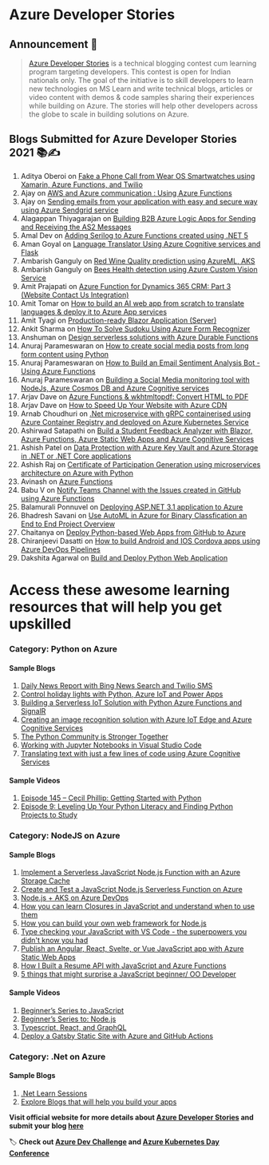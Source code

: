 # Azure Developer Stories

## Announcement 📢

> [Azure Developer Stories](https://devstories.konfhub.com/) is a technical blogging contest cum learning program targeting developers. This contest is open for Indian nationals only. The goal of the initiative is to skill developers to learn new technologies on MS Learn and write technical blogs, articles or video content with demos & code samples sharing their experiences while building on Azure. The stories will help other developers across the globe to scale in building solutions on Azure.

## Blogs Submitted for Azure Developer Stories 2021 📚✍️
  1. Aditya Oberoi on [Fake a Phone Call from Wear OS Smartwatches using Xamarin, Azure Functions, and Twilio](https://dev.to/adityaoberai/fake-a-phone-call-from-wear-os-smartwatches-using-xamarin-azure-functions-and-twilio-2j56)
  2. Ajay on [AWS and Azure communication : Using Azure Functions](https://ajaysamgir.hashnode.dev/aws-and-azure-communication-using-azure-functions)
  3. Ajay on [Sending emails from your application with easy and secure way using Azure Sendgrid service](https://ajaysamgir.hashnode.dev/sending-emails-from-your-application-with-easy-and-secure-way-using-azure-sendgrid-service)
  4. Alagappan Thiyagarajan on [Building B2B Azure Logic Apps for Sending and Receiving the AS2 Messages](https://alagappan-t.medium.com/building-b2b-azure-logic-apps-for-sending-and-receiving-the-as2-messages-b65a071b6d92)
  5. Amal Dev on [Adding Serilog to Azure Functions created using .NET 5](https://www.techrepository.in/blog/posts/adding-serilog-to-azure-functions-created-using-net-5)
  6. Aman Goyal on [Language Translator Using Azure Cognitive services and Flask](https://amangoyaler1.medium.com/language-translator-using-azure-cognitive-services-and-flask-cc2377f59c83)
  7. Ambarish Ganguly on [Red Wine Quality prediction using AzureML, AKS](https://dev.to/ambarishg/azure-ml-aks-and-a-bit-of-mlops-2gj7)
  8. Ambarish Ganguly on [Bees Health detection using Azure Custom Vision Service](https://dev.to/ambarishg/bees-health-detection-using-azure-custom-vision-service-4k11)
  9. Amit Prajapati on [Azure Function for Dynamics 365 CRM: Part 3 (Website Contact Us Integration)](https://prajapatiamit.medium.com/azure-function-for-dynamics-365-crm-part-3-website-contact-us-integration-75c077703212)
  10. Amit Tomar on [How to build an AI web app from scratch to translate languages & deploy it to Azure App services](https://dev.to/amittomar/how-to-build-an-ai-web-app-from-scratch-to-translate-languages-deploy-it-to-azure-app-services-215g)
  11. Amit Tyagi on [Production-ready Blazor Application (Server)](https://github.com/AmitTyagi100/BlazorAppDemo)
  12. Ankit Sharma on [How To Solve Sudoku Using Azure Form Recognizer](https://ankitsharmablogs.com/how-to-solve-sudoku-using-azure-form-recognizer/)
  13. Anshuman on [Design serverless solutions with Azure Durable Functions](https://www.youtube.com/playlist?list=PLjry-34wJONGx45-z86V6coNzOlZ_Anv_)
  14. Anuraj Parameswaran on [How to create social media posts from long form content using Python](https://dotnetthoughts.net/how-to-create-socialmedia-posts-using-python/)
  15. Anuraj Parameswaran on [How to Build an Email Sentiment Analysis Bot - Using Azure Functions](https://dotnetthoughts.net/email-sentiment-analysis-bot-part2/)
  16. Anuraj Parameswaran on [Building a Social Media monitoring tool with NodeJs, Azure Cosmos DB and Azure Cognitive services](https://dotnetthoughts.net/building-a-socialmedia-monitoring-tool-with-nodejs/)
  17. Arjav Dave on [Azure Functions & wkhtmltopdf: Convert HTML to PDF](https://arjavdave.com/2021/03/22/azure-functions-wkhtmltopdf-html-to-pdf/)
  18. Arjav Dave on [How to Speed Up Your Website with Azure CDN](https://www.freecodecamp.org/news/how-to-speed-up-your-website-with-azure-cdn/)
  19. Arnab Choudhuri on [.Net microservice with gRPC containerised using Azure Container Registry and deployed on Azure Kubernetes Service](https://dev.to/c_arnab/net-microservice-with-grpc-containerised-using-azure-container-registry-and-deployed-on-azure-kubernetes-service-36go)
  20. Ashirwad Satapathi on [Build a Student Feedback Analyzer with Blazor, Azure Functions, Azure Static Web Apps and Azure Cognitive Services](https://dev.to/ashirwadsatapathi/build-a-student-feedback-analyzer-with-blazor-azure-functions-azure-static-web-apps-and-azure-cognitive-services-4acj)
  21. Ashish Patel on [Data Protection with Azure Key Vault and Azure Storage in .NET or .NET Core applications](https://medium.com/dotnet-hub/data-protection-with-azure-key-vault-and-azure-blob-storage-in-dotnet-or-dot-net-core-applications-b33cdd35bed0)
  22. Ashish Raj on [Certificate of Participation Generation using microservices architecture on Azure with Python](https://www.youtube.com/watch?v=zXNvFc81NiE)
  23. Avinash on [Azure Functions](https://avinashupadhya99.medium.com/my-first-experiment-with-azure-functions-137b13b7b597)
  24. Babu V on [Notify Teams Channel with the Issues created in GitHub using Azure Functions](https://tvcbabu.medium.com/notify-teams-channel-with-the-issues-created-in-github-using-azure-functions-c5c68d1fcf98)
  25. Balamurali Ponnuvel on [Deploying ASP.NET 3.1 application to Azure](https://youtu.be/SUOSn67_TCI)
  26. Bhadresh Savani on [Use AutoML in Azure for Binary Classfication an End to End Project Overview](https://youtu.be/lEFy_f39_wQ)
  27. Chaitanya on [Deploy Python-based Web Apps from GitHub to Azure](https://chaitanyavankadaru.medium.com/deploy-python-based-web-apps-from-github-to-azure-4cced626aa90)
  28. Chiranjeevi Dasatti on [How to build Android and IOS Cordova apps using Azure DevOps Pipelines](https://chiranjeevi521.medium.com/how-to-build-android-and-ios-cordova-apps-using-azure-devops-pipelines-df57aa38f1bf)
  29. Dakshita Agarwal on [Build and Deploy Python Web Application](https://ayushiagarwal1908.medium.com/build-and-deploy-python-web-application-762d6aef1082)
  

# Access these awesome learning resources that will help you get upskilled

### Category: Python on Azure

#### Sample Blogs
  1. [Daily News Report with Bing News Search and Twilio SMS](https://dev.to/azure/daily-news-report-with-bing-news-search-and-twilio-sms-4g46)
  2. [Control holiday lights with Python, Azure IoT and Power Apps](https://dev.to/azure/control-holiday-lights-with-python-azure-iot-and-power-apps-2ic6)
  3. [Building a Serverless IoT Solution with Python Azure Functions and SignalR](https://dev.to/azure/building-a-serverless-iot-solution-with-python-azure-functions-and-signalr-4ljp)
  4. [Creating an image recognition solution with Azure IoT Edge and Azure Cognitive Services](https://dev.to/azure/creating-an-image-recognition-solution-with-azure-iot-edge-and-azure-cognitive-services-4n5i)
  5. [The Python Community is Stronger Together](https://dev.to/azure/the-python-community-is-stronger-together-1anl)
  6. [Working with Jupyter Notebooks in Visual Studio Code](https://dev.to/azure/working-with-jupyter-notebooks-in-visual-studio-code-5130)
  7. [Translating text with just a few lines of code using Azure Cognitive Services](https://dev.to/azure/translating-text-with-just-a-few-lines-of-code-using-azure-cognitive-services-4fao)
 
 #### Sample Videos
 1. [Episode 145 – Cecil Phillip: Getting Started with Python](https://6figuredev.com/podcast/episode-145-cecil-phillip-getting-started-with-python/)
 2. [Episode 9: Leveling Up Your Python Literacy and Finding Python Projects to Study](https://realpython.com/podcasts/rpp/9/)
  
  ### Category: NodeJS on Azure
  
  #### Sample Blogs
  1. [Implement a Serverless JavaScript Node.js Function with an Azure Storage Cache](https://dev.to/azure/implement-a-serverless-javascript-node-js-function-with-an-azure-storage-cache-12c2)
  2. [Create and Test a JavaScript Node.js Serverless Function on Azure](https://dev.to/azure/create-and-test-a-javascript-node-js-serverless-function-on-azure-2d3)
  3. [Node.js + AKS on Azure DevOps](https://dev.to/azure/node-js-aks-on-azure-devops-1462)
  4. [How you can learn Closures in JavaScript and understand when to use them](https://dev.to/itnext/how-you-can-learn-closures-in-javascript-and-understand-when-to-use-them-2lk5)
  5. [How you can build your own web framework for Node.js](https://dev.to/itnext/how-you-can-build-your-own-web-framework-for-node-js-19e3)
  6. [Type checking your JavaScript with VS Code - the superpowers you didn't know you had](https://dev.to/itnext/type-checking-your-javascript-with-vs-code-the-superpowers-you-didn-t-know-you-had-1jp)
  7. [Publish an Angular, React, Svelte, or Vue JavaScript app with Azure Static Web Apps](https://docs.microsoft.com/en-us/learn/modules/publish-app-service-static-web-app-api/)
  8. [How I Built a Resume API with JavaScript and Azure Functions](https://blog.rishabkumar.com/how-i-built-a-resume-api-with-javascript-and-azure-functions)
  9. [5 things that might surprise a JavaScript beginner/ OO Developer](https://dev.to/itnext/5-things-that-might-surprise-a-javascript-beginner-oo-developer-1njeloper)
  
  #### Sample Videos
  1. [Beginner’s Series to JavaScript](https://www.youtube.com/playlist?list=PLlrxD0HtieHhW0NCG7M536uHGOtJ95Ut2)
  2. [Beginner’s Series to: Node.js](https://channel9.msdn.com/Series/Beginners-Series-to-NodeJS)
  3. [Typescript, React, and GraphQL](https://msit.microsoftstream.com/video/38daa3ff-0400-b9eb-09cb-f1eb409aa038)
  4. [Deploy a Gatsby Static Site with Azure and GitHub Actions](https://egghead.io/lessons/egghead-deploy-a-gatsby-static-site-with-azure-and-github-actions)
  
  ### Category: .Net on Azure
  
   #### Sample Blogs
  1. [.Net Learn Sessions](https://channel9.msdn.com/Shows/On-NET?WT.mc_id=dotnet-00000-arsaha)
  2. [Explore Blogs that will help you build your apps](https://devblogs.microsoft.com/dotnet/)
  
**Visit official website for more details about [Azure Developer Stories](https://devstories.konfhub.com/) and submit your blog [here](https://forms.office.com/Pages/ResponsePage.aspx?id=DQSIkWdsW0yxEjajBLZtrQAAAAAAAAAAAAMAAAls_TZUQVUwQ1lJQzFMTFNUSTZCRURaRlRBWFFYVi4u)**

  🏷️  **Check out [Azure Dev Challenge](https://challenge.konfhub.com/) and [Azure Kubernetes Day Conference](https://akd.konfhub.com)**
